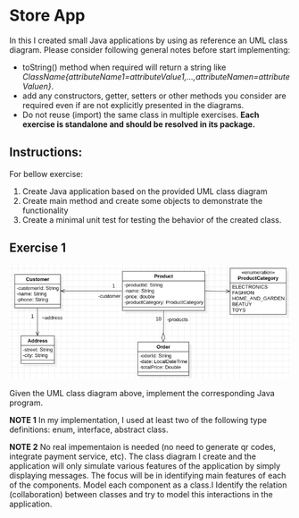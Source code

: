 # Store App

In this I created small Java applications by using as reference an UML class diagram. Please consider following general notes before start implementing:
- toString() method when required will return a string like *ClassName{attributeName1=attributeValue1,...,attributeNamen=attributeValuen}*.
- add any constructors, getter, setters or other methods you consider are required even if are not explicitly presented in the diagrams.
- Do not reuse (import) the same class in multiple exercises. **Each exercise is standalone and should be resolved in its package.**

## Instructions:

For  bellow exercise:
1. Create Java application based on the provided UML class diagram
2. Create main method and create some objects to demonstrate the functionality 
3. Create a minimal unit test for testing the behavior of the created class.

## Exercise 1
![Exercise 1 image](docs/Ex1.jpg)

Given the UML class diagram above, implement the corresponding Java program.


**NOTE 1** In my implementation, I used at least two of the following type definitions: enum, interface, abstract class.

**NOTE 2** No real impementaion is needed (no need to generate qr codes, integrate payment service, etc). The class diagram I create and the application will only simulate various features of the application by simply displaying messages. 
The focus will be in identifying main features of each of the components. Model each component as a class.I Identify the relation (collaboration) between classes and try to model this interactions in the application.
